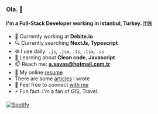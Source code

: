 ### Ola. 👋

#### I'm a Full-Stack Developer working in Istanbul, Turkey. 🇹🇷

- 🏢 Currently working at **Debite.io**
- 🔍 Currently searching **NextJs, Typescript**
- ⚙️ I use daily: `.js`, `.jsx`, `.ts`, `.tsx`, `.cs`
- 🌱 Learning about **Clean code**, **Javascript**
- 📫 Reach me: **a.savas@hotmail.com.tr**
- 🤚 My online [resume](https://atakansavas.github.io/)
- There are some [articles](https://medium.com/@atakansava/) i wrote
- 🔗 Feel free to connect [with me](https://www.linkedin.com/in/hiata/)
- ⚡️ Fun fact: I'm a fan of GIS, Travel.

[![Spotify](https://novatorem-atakansavas.vercel.app/api/spotify)](https://open.spotify.com/user/11128743162 )

